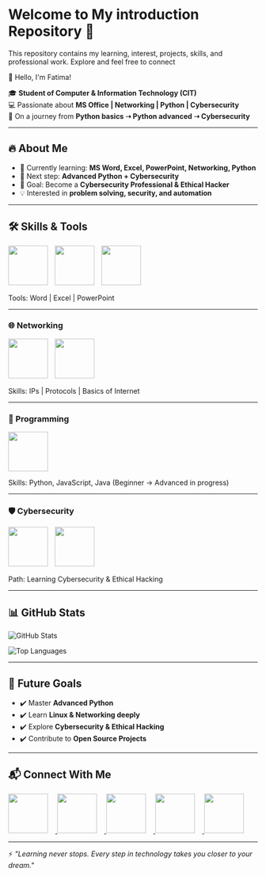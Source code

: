 

# Welcome to My introduction Repository 🌸
This repository contains my learning, interest, projects, skills, and professional work. Explore and feel free to connect

  🌟 Hello, I'm Fatima!  

🎓 **Student of Computer & Information Technology (CIT)**  
💻 Passionate about **MS Office | Networking | Python | Cybersecurity**  
🚀 On a journey from **Python basics ➝ Python advanced ➝ Cybersecurity**  

---

## 🔥 About Me  

- 📘 Currently learning: **MS Word, Excel, PowerPoint, Networking, Python**  
- 🐍 Next step: **Advanced Python + Cybersecurity**  
- 🎯 Goal: Become a **Cybersecurity Professional & Ethical Hacker**  
- 💡 Interested in **problem solving, security, and automation**  

---

## 🛠️ Skills & Tools   

 
<p>
  <img src="https://img.icons8.com/color/96/microsoft-word-2019.png" width="80" style="margin-right:10px;"/>
  <img src="https://img.icons8.com/color/96/microsoft-excel-2019.png" width="80" style="margin-right:10px;"/>
  <img src="https://img.icons8.com/color/96/microsoft-powerpoint-2019.png" width="80"/>
</p>  
Tools: Word | Excel | PowerPoint  

---

### 🌐 Networking  
<p>
  <img src="https://img.icons8.com/color/96/network.png" width="80"/>
  <img src="https://img.icons8.com/color/96/internet.png" width="80" style="margin-left:10px;"/>
</p>  
Skills: IPs | Protocols | Basics of Internet  

---

### 🐍 Programming  
<p>
       <img src="https://img.icons8.com/color/96/python.png" width="80" style="margin-right:10px;"/>
      
</p>  
Skills: Python, JavaScript, Java (Beginner → Advanced in progress)  

---

### 🛡️ Cybersecurity  
<p>
  <img src="https://img.icons8.com/color/96/cyber-security.png" width="80" style="margin-right:10px;"/>
  <img src="https://img.icons8.com/color/96/hacker.png" width="80"/>
</p>  
Path: Learning Cybersecurity & Ethical Hacking  

---


## 📊 GitHub Stats  
![GitHub Stats](https://github-readme-stats.vercel.app/api?username=YourUserName&show_icons=true&theme=radical)  

![Top Languages](https://github-readme-stats.vercel.app/api/top-langs/?username=YourUserName&layout=compact&theme=radical)  

---

## 🚀 Future Goals  
- ✔️ Master **Advanced Python**  
- ✔️ Learn **Linux & Networking deeply**  
- ✔️ Explore **Cybersecurity & Ethical Hacking**  
- ✔️ Contribute to **Open Source Projects**  

---

## 📬 Connect With Me

<p>
  <a href=(https://www.linkedin.com/in/fatima-attaullah-0aa616339?utm_source=share&utm_campaign=share_via&utm_content=profile&utm_medium=android_app) target="_blank">
    <img src="https://img.icons8.com/color/96/linkedin.png" width="80" style="margin-right:15px;"/>
  </a>
  <a href="mailto:your. fatimybaloch@gmail.com">
    <img src="https://img.icons8.com/color/96/gmail.png" width="80" style="margin-right:15px;"/>
  </a>
  <a href="https://twitter.com/your-twitter" target="_blank">
    <img src="https://img.icons8.com/color/96/twitter.png" width="80" style="margin-right:15px;"/>
  </a>
  <a href=https://www.facebook.com/share/1Lfy828kcX/ target="_blank">
    <img src="https://img.icons8.com/color/96/facebook.png" width="80" style="margin-right:15px;"/>
  </a>
  <a href=https://www.instagram.com/balushiii__26?igsh=MTRjanAxY2ZqOWlydQ== target="_blank">
    <img src="https://img.icons8.com/color/96/instagram-new.png" width="80"/>
  </a>
</p>
  

---

⚡ *"Learning never stops. Every step in technology takes you closer to your dream."*  
